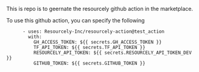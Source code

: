 This is repo is to geernate the resourcely github action in the marketplace.

To use this github action, you can specify the following 

```
      - uses: Resourcely-Inc/resourcely-action@test_action
        with:
          GH_ACCESS_TOKEN: ${{ secrets.GH_ACCESS_TOKEN }}
          TF_API_TOKEN: ${{ secrets.TF_API_TOKEN }}
          RESOURCELY_API_TOKEN: ${{ secrets.RESOURCELY_API_TOKEN_DEV }}
          GITHUB_TOKEN: ${{ secrets.GITHUB_TOKEN }}
 ```